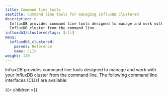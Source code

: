 ```yaml
---
title: Command line tools
seotitle: Command line tools for managing InfluxDB Clustered
description: >
  InfluxDB provides command line tools designed to manage and work with your
  InfluxDB cluster from the command line.
influxdb3/clustered/tags: [cli]
menu:
  influxdb3_clustered:
    parent: Reference
    name: CLIs
weight: 120
---
```


InfluxDB provides command line tools designed to manage and work with your
InfluxDB cluster from the command line.
The following command line interfaces (CLIs) are available:

{{< children >}}
